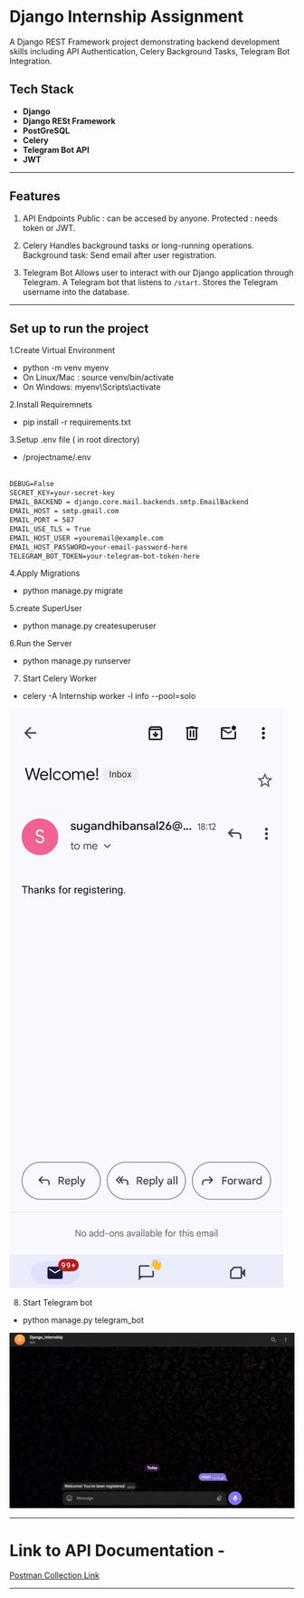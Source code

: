 #                                       Django Internship Assignment 


A Django REST Framework project demonstrating backend development skills including API Authentication, Celery Background Tasks, Telegram Bot Integration.


## Tech Stack

- **Django**
- **Django RESt Framework**
- **PostGreSQL**
- **Celery**
- **Telegram Bot API**
- **JWT**


---


## Features

1. API Endpoints
    Public : can be accesed by anyone.
    Protected : needs token or JWT.

2. Celery 
    Handles background tasks or long-running operations. 
    Background task: Send email after user registration.

3. Telegram Bot
    Allows user to interact with our Django application through Telegram.
    A Telegram bot that listens to `/start`.
    Stores the Telegram username into the database.


---



##   Set up to run the project


1.Create Virtual Environment
-    python -m venv myenv
-    On Linux/Mac : source venv/bin/activate  
-    On Windows: myenv\Scripts\activate

2.Install Requiremnets
-    pip install -r requirements.txt

3.Setup .env file ( in root directory)
-    /projectname/.env

```env

DEBUG=False
SECRET_KEY=your-secret-key
EMAIL_BACKEND = django.core.mail.backends.smtp.EmailBackend
EMAIL_HOST = smtp.gmail.com
EMAIL_PORT = 587
EMAIL_USE_TLS = True
EMAIL_HOST_USER =youremail@example.com
EMAIL_HOST_PASSWORD=your-email-password-here
TELEGRAM_BOT_TOKEN=your-telegram-bot-token-here

```


4.Apply Migrations
-    python manage.py migrate

5.create SuperUser
-    python manage.py createsuperuser

6.Run the Server
-    python manage.py runserver


7. Start Celery Worker  
-   celery -A Internship worker -l info --pool=solo  


   ![Celery Mail](https://raw.githubusercontent.com/sugandhi15/Internship_Assignment/main/Assets/CeleryMail.jpeg)



8. Start Telegram bot  
-   python manage.py telegram_bot  


   ![Telegram Bot Working](https://raw.githubusercontent.com/sugandhi15/Internship_Assignment/main/Assets/Telegram_Bot.png)


---


# Link to API Documentation - 

[Postman Collection Link](https://documenter.getpostman.com/view/37031551/2sB2x8ErFC)


---


    
